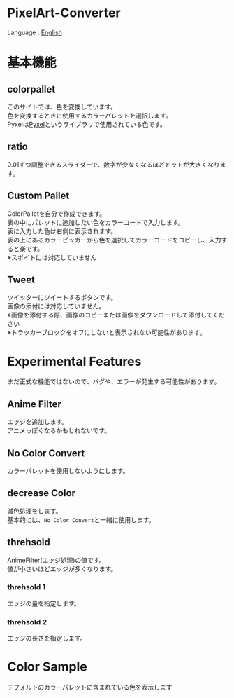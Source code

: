 # PixelArt-Converter
Language : [English](README.md)  
# 基本機能
## colorpallet
このサイトでは、色を変換しています。  
色を変換するときに使用するカラーパレットを選択します。  
Pyxelは[Pyxel](https://github.com/kitao/pyxel)というライブラリで使用されている色です。  

## ratio
0.01ずつ調整できるスライダーで、数字が少なくなるほどドットが大きくなります。

## Custom Pallet
ColorPalletを自分で作成できます。  
表の中にパレットに追加したい色をカラーコードで入力します。  
表に入力した色は右側に表示されます。  
表の上にあるカラーピッカーから色を選択してカラーコードをコピーし、入力すると楽です。  
※スポイトには対応していません

## Tweet
ツイッターにツイートするボタンです。  
画像の添付には対応していません。  
※画像を添付する際、画像のコピーまたは画像をダウンロードして添付してください  
※トラッカーブロックをオフにしないと表示されない可能性があります。  


# Experimental Features
まだ正式な機能ではないので、バグや、エラーが発生する可能性があります。  
## Anime Filter
エッジを追加します。  
アニメっぽくなるかもしれないです。
## No Color Convert
カラーパレットを使用しないようにします。  
## decrease Color
減色処理をします。  
基本的には、``No Color Convert``と一緒に使用します。

## threhsold
AnimeFilter(エッジ処理)の値です。  
値が小さいほどエッジが多くなります。  
### threhsold 1
エッジの量を指定します。
### threhsold 2
エッジの長さを指定します。

# Color Sample
デフォルトのカラーパレットに含まれている色を表示します  
